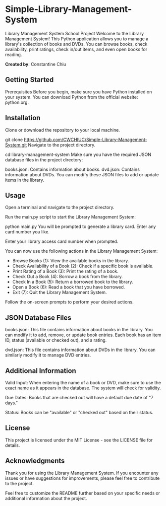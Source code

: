 # Simple-Library-Management-System
Library Management System School Project
Welcome to the Library Management System! This Python application allows you to manage a library's collection of books and DVDs. You can browse books, check availability, print ratings, check in/out items, and even open books for reading.

**Created by**: Constantine Chiu

## Getting Started
Prerequisites
Before you begin, make sure you have Python installed on your system. You can download Python from the official website: python.org.

## Installation
Clone or download the repository to your local machine.

git clone https://github.com/CWCHIUC/Simple-Library-Management-System.git
Navigate to the project directory.

cd library-management-system
Make sure you have the required JSON database files in the project directory:

books.json: Contains information about books.
dvd.json: Contains information about DVDs.
You can modify these JSON files to add or update items in the library.

## Usage
Open a terminal and navigate to the project directory.

Run the main.py script to start the Library Management System:

python main.py
You will be prompted to generate a library card. Enter any card number you like.

Enter your library access card number when prompted.

You can now use the following actions in the Library Management System:

- Browse Books (1): View the available books in the library. 
- Check Availability of a Book (2): Check if a specific book is available.
- Print Rating of a Book (3): Print the rating of a book.
- Check Out a Book (4): Borrow a book from the library.
- Check In a Book (5): Return a borrowed book to the library.
- Open a Book (6): Read a book that you have borrowed.
- Exit (7): Quit the Library Management System.

Follow the on-screen prompts to perform your desired actions.

## JSON Database Files
books.json: This file contains information about books in the library. You can modify it to add, remove, or update book entries. Each book has an item ID, status (available or checked out), and a rating.

dvd.json: This file contains information about DVDs in the library. You can similarly modify it to manage DVD entries.

## Additional Information
Valid Input: When entering the name of a book or DVD, make sure to use the exact name as it appears in the database. The system will check for validity.

Due Dates: Books that are checked out will have a default due date of "7 days."

Status: Books can be "available" or "checked out" based on their status.

## License
This project is licensed under the MIT License - see the LICENSE file for details.

## Acknowledgments
Thank you for using the Library Management System. If you encounter any issues or have suggestions for improvements, please feel free to contribute to the project.

Feel free to customize the README further based on your specific needs or additional information about the project.
